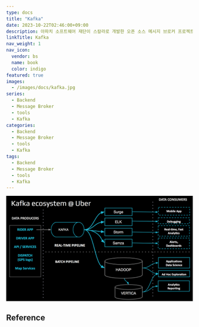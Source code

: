 ```yaml
---
type: docs
title: "Kafka"
date: 2023-10-22T02:46:00+09:00
description: 아파치 소프트웨어 재단이 스칼라로 개발한 오픈 소스 메시지 브로커 프로젝트이다. 이 프로젝트는 실시간 데이터 피드를 관리하기 위해 통일된, 높은 처리량, 낮은 지연시간을 지닌 플랫폼을 제공
linkTitle: Kafka
nav_weight: 1
nav_icon:
  vendor: bs
  name: book
  color: indigo
featured: true
images:
  - /images/docs/kafka.jpg
series:
  - Backend
  - Message Broker
  - tools
  - Kafka
categories:
  - Backend
  - Message Broker
  - tools
  - Kafka
tags:
  - Backend
  - Message Broker
  - tools
  - Kafka
---
```


![Kafka](kafka.png#center)

## Reference
